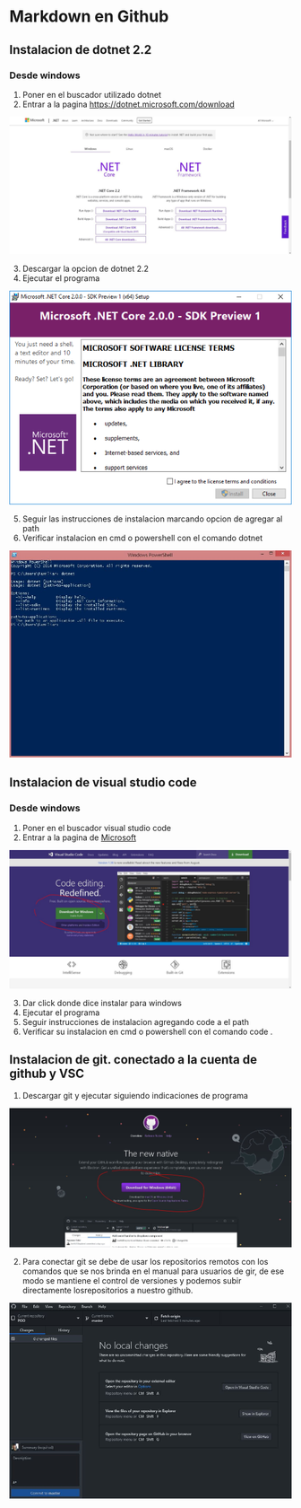# Markdown en Github

## Instalacion de dotnet 2.2

### Desde windows
1. Poner en el buscador utilizado dotnet
2. Entrar a la pagina https://dotnet.microsoft.com/download

![](../Imagenes/Dotnet1.JPG)

3. Descargar la opcion de dotnet 2.2 
4. Ejecutar el programa

![](../Imagenes/Dotnet3.jpg)

5. Seguir las instrucciones de instalacion marcando opcion de agregar al path
6. Verificar instalacion en cmd o powershell con el comando dotnet

![](../Imagenes/Dotnet2.JPG)

## Instalacion de visual studio code
 
### Desde windows
1. Poner en el buscador visual studio code
2. Entrar a la pagina de [Microsoft](https://code.visualstudio.com/)

![](../Imagenes/Code.JPG)

3. Dar click donde dice instalar para windows
4. Ejecutar el programa
5. Seguir instrucciones de instalacion agregando code a el path
6. Verificar su instalacion en cmd o powershell con el comando code .

## Instalacion de git. conectado a la cuenta de github y VSC

1. Descargar git y ejecutar siguiendo indicaciones de programa

![](../Imagenes/Github1.JPG)

2. Para conectar git se debe de usar los repositorios remotos con los comandos que se nos
    brinda en el manual para usuarios de gir, de ese modo se mantiene el control de versiones
    y podemos subir directamente losrepositorios a nuestro github.

![](../Imagenes/Github2.JPG)